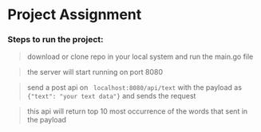 # Project Assignment

### Steps to run the project:

> download or clone repo in your local system and run the main.go file

> the server will start running on port 8080

> send a post api on ``` localhost:8080/api/text``` with the payload as 
> ``` {"text": "your text data"}``` and sends the request

> this api will return top 10 most occurrence of the words that sent in the payload